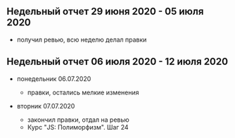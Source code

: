 
## Недельный отчет 29 июня 2020 - 05 июля 2020
   * получил ревью, всю неделю делал правки
   
## Недельный отчет 06 июля 2020 - 12 июля 2020
* понедельник 06.07.2020
   * правки, остались мелкие изменения
   
* вторник 07.07.2020
   * закончил правки, отдал на ревью
   * Курс "JS: Полиморфизм". Шаг 24
  
